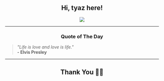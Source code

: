 <h2 align="center"> Hi, tyaz here!</h2>

<p align="center">
<a href="https://github.com/tyazx" alt="github streak"><img src="https://dvst-streak.herokuapp.com/?user=tyazx&theme=tokyonight&fire=DD472C"></a>
</p>

<hr>
<h3 align="center">Quote of The Day</h3>
<p align="center">
<blockquote>
<i>"Life is love and love is life."</i>
<br>
<b>- Elvis Presley</b>
</blockquote>
</p>


<hr>
<h2 align="center">Thank You 🙏🏼</h2>

